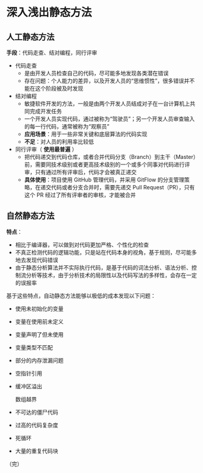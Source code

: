 # 深入浅出静态方法

## 人工静态方法

**手段**：代码走查、结对编程，同行评审 

+ 代码走查
  + 是由开发人员检查自己的代码，尽可能多地发现各类潜在错误 
  + 存在问题：个人能力的差异，以及开发人员的“思维惯性”，很多错误并不能在这个阶段被及时发现
+ 结对编程
  + 敏捷软件开发的方法，一般是由两个开发人员结成对子在一台计算机上共同完成开发任务 
  + 一个开发人员实现代码，通过被称为“驾驶员”；另一个开发人员审查输入的每一行代码，通常被称为“观察员” 
  + **应用场景**：用于一些非常关键和底层算法的代码实现 
  + **不足**：对人员的利用率比较低
+ 同行评审（ **使用最普遍** ）
  + 把代码递交到代码仓库，或者合并代码分支（Branch）到主干（Master）前，需要同技术级别或者更高技术级别的一个或多个同事对代码进行评审，只有通过所有评审后，代码才会被真正递交 
  + **具体使用**：项目使用 GitHub 管理代码，并采用 GitFlow 的分支管理策略，在递交代码或者分支合并时，需要先递交 Pull Request（PR），只有这个 PR 经过了所有评审者的审核，才能被合并 

## 自然静态方法

**特点**：

- 相比于编译器，可以做到对代码更加严格、个性化的检查
- 不真正检测代码的逻辑功能，只是站在代码本身的视角，基于规则，尽可能多地去发现代码错误
- 由于静态分析算法并不实际执行代码，是基于代码的词法分析、语法分析、控制流分析等技术，由于分析技术的局限性以及代码写法的多样性，会存在一定的误报率

基于这些特点，自动静态方法能够以极低的成本发现以下问题：

- 使用未初始化的变量

- 变量在使用前未定义

- 变量声明了但未使用

- 变量类型不匹配

- 部分的内存泄漏问题

- 空指针引用

- 缓冲区溢出

  数组越界

- 不可达的僵尸代码

- 过高的代码复杂度

- 死循环

- 大量的重复代码块

（完）